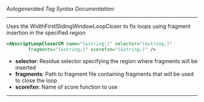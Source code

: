 <!-- THIS IS AN AUTOGENERATED FILE: Don't edit it directly, instead change the schema definition in the code itself. -->

_Autogenerated Tag Syntax Documentation:_

---
Uses the WidthFirstSlidingWindowLoopCloser to fix loops using fragment insertion in the specified region

```xml
<AbscriptLoopCloserCM name="(&string;)" selector="(&string;)"
        fragments="(&string;)" scorefxn="(&string;)" />
```

-   **selector**: Residue selector specifying the region where fragments will be inserted
-   **fragments**: Path to fragment file containing fragments that will be used to close the loop
-   **scorefxn**: Name of score function to use

---
